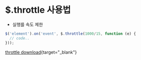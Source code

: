 # $.throttle 사용법
- 실행를 속도 제한

```js
$('element').on('event', $.throttle(1000/15, function (e) {
  // code..
}));
```

[throttle download](http://benalman.com/projects/jquery-throttle-debounce-plugin/){target="_blank"}

